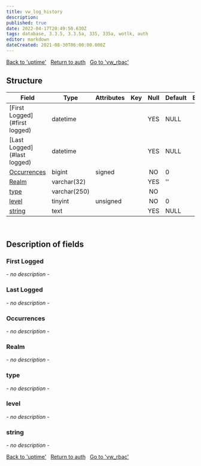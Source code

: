 ```yaml
---
title: vw_log_history
description: 
published: true
date: 2022-04-17T20:49:50.630Z
tags: database, 3.3.5, 3.3.5a, 335, 335a, wotlk, auth
editor: markdown
dateCreated: 2021-08-30T06:00:00.000Z
---
```


<a href="https://trinitycore.info/en/database/335/auth/uptime" class="mt-5 v-btn v-btn--depressed v-btn--flat v-btn--outlined theme--light v-size--default darkblue--text text--lighten-3"><span class="v-btn__content"><i aria-hidden="true" class="v-icon notranslate v-icon--left mdi mdi-arrow-left theme--light"></i><span>Back to 'uptime'</span></span></a>&nbsp;&nbsp;&nbsp;<a href="https://trinitycore.info/en/database/335/auth/home" class="mt-5 v-btn v-btn--depressed v-btn--flat v-btn--outlined theme--light v-size--default darkblue--text text--lighten-3"><span class="v-btn__content"><i aria-hidden="true" class="v-icon notranslate v-icon--left mdi mdi-home-outline theme--light"></i><span>Return to auth</span></span></a>&nbsp;&nbsp;&nbsp;<a href="https://trinitycore.info/en/database/335/auth/vw_rbac" class="mt-5 v-btn v-btn--depressed v-btn--flat v-btn--outlined theme--light v-size--default darkblue--text text--lighten-3"><span class="v-btn__content"><span>Go to 'vw_rbac'</span><i aria-hidden="true" class="v-icon notranslate v-icon--right mdi mdi-arrow-right theme--light"></i></span></a>

## Structure

| Field | Type | Attributes | Key | Null | Default | Extra | Comment |
| --- | --- | --- | :---: | :---: | --- | --- | --- |
| [First Logged](#first logged) | datetime |  |  | YES | NULL |  |  |
| [Last Logged](#last logged) | datetime |  |  | YES | NULL |  |  |
| [Occurrences](#occurrences) | bigint | signed |  | NO | 0 |  |  |
| [Realm](#realm) | varchar(32) |  |  | YES | '' |  |  |
| [type](#type) | varchar(250) |  |  | NO |  |  |  |
| [level](#level) | tinyint | unsigned |  | NO | 0 |  |  |
| [string](#string) | text |  |  | YES | NULL |  |  |
&nbsp;
## Description of fields

### First Logged
*- no description -*
&nbsp;

### Last Logged
*- no description -*
&nbsp;

### Occurrences
*- no description -*
&nbsp;

### Realm
*- no description -*
&nbsp;

### type
*- no description -*
&nbsp;

### level
*- no description -*
&nbsp;

### string
*- no description -*
&nbsp;

<a href="https://trinitycore.info/en/database/335/auth/uptime" class="mt-5 v-btn v-btn--depressed v-btn--flat v-btn--outlined theme--light v-size--default darkblue--text text--lighten-3"><span class="v-btn__content"><i aria-hidden="true" class="v-icon notranslate v-icon--left mdi mdi-arrow-left theme--light"></i><span>Back to 'uptime'</span></span></a>&nbsp;&nbsp;&nbsp;<a href="https://trinitycore.info/en/database/335/auth/home" class="mt-5 v-btn v-btn--depressed v-btn--flat v-btn--outlined theme--light v-size--default darkblue--text text--lighten-3"><span class="v-btn__content"><i aria-hidden="true" class="v-icon notranslate v-icon--left mdi mdi-home-outline theme--light"></i><span>Return to auth</span></span></a>&nbsp;&nbsp;&nbsp;<a href="https://trinitycore.info/en/database/335/auth/vw_rbac" class="mt-5 v-btn v-btn--depressed v-btn--flat v-btn--outlined theme--light v-size--default darkblue--text text--lighten-3"><span class="v-btn__content"><span>Go to 'vw_rbac'</span><i aria-hidden="true" class="v-icon notranslate v-icon--right mdi mdi-arrow-right theme--light"></i></span></a>
